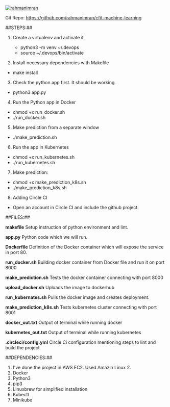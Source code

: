 [![rahmanimran](https://circleci.com/gh/rahmanimran/cfit-machine-learning.svg?style=svg)](https://circleci.com/gh/rahmanimran/cfit-machine-learning)

Git Repo: https://github.com/rahmanimran/cfit-machine-learning

##STEPS:##

1. Create a virtualenv and activate it.
	- python3 -m venv ~/.devops
	- source ~/.devops/bin/activate   

2. Install necessary dependencies with Makefile
- make install

3. Check the python app first. It should be working.
- python3 app.py

4. Run the Python app in Docker
- chmod +x run_docker.sh
- ./run_docker.sh
	
5. Make prediction from a separate window
- ./make_prediction.sh

6. Run the app in Kubernetes
- chmod +x run_kubernetes.sh
- ./run_kubernetes.sh

7. Make prediction:
- chmod +x make_prediction_k8s.sh
- ./make_prediction_k8s.sh
	
8. Adding Circle CI
- Open an account in Circle CI and include the github project.


##FILES:##

**makefile**
Setup instruction of python environment and lint.

**app.py**
Python code which we will run.

**Dockerfile**
Definition of the Docker container which will expose the service in port 80.

**run_docker.sh**
Building docker container from Docker file and run it on port 8000

**make_prediction.sh**
Tests the docker container connecting with port 8000

**upload_docker.sh**
Uploads the image to dockerhub

**run_kubernates.sh**
Pulls the docker image and creates deployment.

**make_prediction_k8s.sh**
Tests kubernetes cluster connecting with port 8001

**docker_out.txt**
Output of terminal while running docker

**kubernetes_out.txt**
Output of terminal while running kubernetes

**.circleci/config.yml**
Circle Ci configuration mentioning steps to lint and build the project

##DEPENDENCIES:##
1. I've done the project in AWS EC2. Used Amazin Linux 2.
2. Docker
3. Python3
4. pip3
5. Linuxbrew for simplified installation
6. Kubectl
7. Minikube
